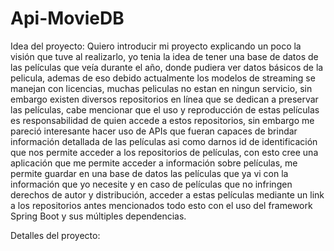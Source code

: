 # Api-MovieDB

Idea del proyecto:
Quiero introducir mi proyecto explicando un poco la visión que tuve al realizarlo, yo tenia la idea de tener una base de datos de las películas que veía durante el año, donde pudiera ver datos básicos de la pelicula, ademas de eso debido actualmente los modelos de streaming se manejan con licencias, muchas peliculas no estan en ningun servicio, sin embargo existen diversos repositorios en línea que se dedican a preservar las películas, cabe mencionar que el uso y reproducción de estas películas es responsabilidad de quien accede a estos repositorios, sin embargo me pareció interesante hacer uso de APIs que fueran capaces de brindar información detallada de las películas asi como darnos id de identificación que nos permite acceder a los repositorios de películas, con esto cree una aplicación que me permite acceder a información sobre películas, me permite guardar en una base de datos las películas que ya vi con la información que yo necesite y en caso de películas que no infringen derechos de autor y distribución, acceder a estas películas mediante un link a los repositorios antes mencionados todo esto con el uso del framework Spring Boot y sus múltiples dependencias.

Detalles del proyecto:
